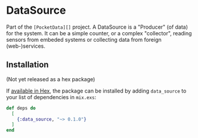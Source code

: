 # DataSource

Part of the `[PocketData][]` project. A DataSource is a "Producer" (of data)
for the system. It can be a simple counter, or a complex "collector", reading
sensors from embeded systems or collecting data from foreign (web-)services.

## Installation
(Not yet released as a hex package)

If [available in Hex](https://hex.pm/docs/publish), the package can be installed
by adding `data_source` to your list of dependencies in `mix.exs`:

```elixir
def deps do
  [
    {:data_source, "~> 0.1.0"}
  ]
end
```

[PocketData]: https://github.com/iboard/pocketdata
